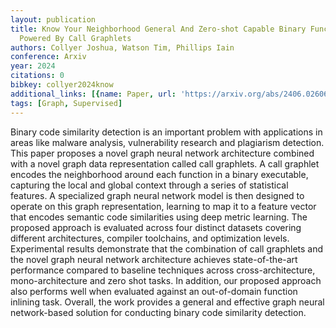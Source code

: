 ```yaml
---
layout: publication
title: Know Your Neighborhood General And Zero-shot Capable Binary Function Search
  Powered By Call Graphlets
authors: Collyer Joshua, Watson Tim, Phillips Iain
conference: Arxiv
year: 2024
citations: 0
bibkey: collyer2024know
additional_links: [{name: Paper, url: 'https://arxiv.org/abs/2406.02606'}]
tags: [Graph, Supervised]
---
```

Binary code similarity detection is an important problem with applications in
areas like malware analysis, vulnerability research and plagiarism detection.
This paper proposes a novel graph neural network architecture combined with a
novel graph data representation called call graphlets. A call graphlet encodes
the neighborhood around each function in a binary executable, capturing the
local and global context through a series of statistical features. A
specialized graph neural network model is then designed to operate on this
graph representation, learning to map it to a feature vector that encodes
semantic code similarities using deep metric learning. The proposed approach is
evaluated across four distinct datasets covering different architectures,
compiler toolchains, and optimization levels. Experimental results demonstrate
that the combination of call graphlets and the novel graph neural network
architecture achieves state-of-the-art performance compared to baseline
techniques across cross-architecture, mono-architecture and zero shot tasks. In
addition, our proposed approach also performs well when evaluated against an
out-of-domain function inlining task. Overall, the work provides a general and
effective graph neural network-based solution for conducting binary code
similarity detection.